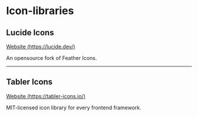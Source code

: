 # Icon-libraries

## Lucide Icons

[Website (https://lucide.dev/)](https://lucide.dev/)

An opensource fork of Feather Icons.

---

## Tabler Icons

[Website (https://tabler-icons.io/)](https://tabler-icons.io/)

MIT-licensed icon library for every frontend framework.